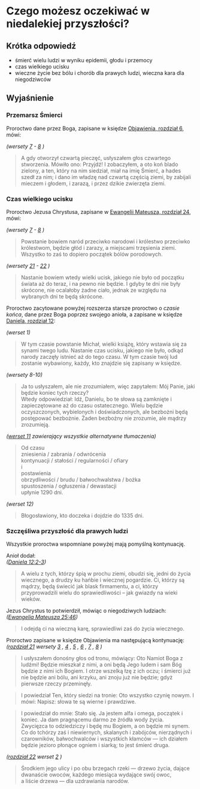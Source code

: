 # Czego możesz oczekiwać w niedalekiej przyszłości?

## Krótka odpowiedź
- śmierć wielu ludzi w wyniku epidemii, głodu i przemocy
- czas wielkiego ucisku
- wieczne życie bez bólu i chorób dla prawych ludzi, wieczna kara dla niegodziwców

## Wyjaśnienie

### Przemarsz Śmierci
Proroctwo dane przez Boga, zapisane w księdze [Objawienia, rozdział 6](http://biblia-online.pl/Biblia/UwspolczesnionaBibliaGdanska/Ksiega-Objawienia/6), mówi:

*(wersety
[7](http://biblia.oblubienica.eu/interlinearny/index/book/27/chapter/6/verse/7/param/1/version/TR) -
[8](http://biblia.oblubienica.eu/interlinearny/index/book/27/chapter/6/verse/8/param/1/version/TR)
)*
> A gdy otworzył czwartą pieczęć, usłyszałem głos czwartego stworzenia. Mówiło ono: Przyjdź!
> I zobaczyłem, a oto koń blado zielony, a ten, który na nim siedział, miał na imię Śmierć, a hades szedł za nim; i dano im władzę nad czwartą częścią ziemi, by zabijali mieczem i głodem, i zarazą, i przez dzikie zwierzęta ziemi.

### Czas wielkiego ucisku
Proroctwo Jezusa Chrystusa, zapisane w [Ewangelii Mateusza, rozdział 24](http://biblia-online.pl/Biblia/UwspolczesnionaBibliaGdanska/Ewangelia-Mateusza/24/7), mówi:

*(wersety 
[7](http://biblia.oblubienica.eu/interlinearny/index/book/1/chapter/24/verse/7/param/1/version/TR) -
[8](http://biblia.oblubienica.eu/interlinearny/index/book/1/chapter/24/verse/8/param/1/version/TR)
)*
> Powstanie bowiem naród przeciwko narodowi i królestwo przeciwko królestwom, będzie głód i zarazy, a miejscami trzęsienia ziemi. 
> Wszystko to zaś to dopiero początek bólów porodowych.

*(wersety
[21](http://biblia.oblubienica.eu/interlinearny/index/book/1/chapter/24/verse/21/param/1/version/TR) -
[22](http://biblia.oblubienica.eu/interlinearny/index/book/1/chapter/24/verse/22/param/1/version/TR)
)*
> Nastanie bowiem wtedy wielki ucisk, jakiego nie było od początku świata aż do teraz, i na pewno nie będzie.
> I gdyby te dni nie były skrócone, nie ocalałoby żadne ciało, jednak ze względu na wybranych dni te będą skrócone.

Proroctwo zacytowane powyżej rozszerza starsze proroctwo o *czasie końca*, dane przez Boga poprzez swojego anioła, a zapisane w księdze [Daniela, rozdział 12](http://biblia-online.pl/Biblia/UwspolczesnionaBibliaGdanska/Ksiega-Daniela/12/1):

*(werset 1)*
> W tym czasie powstanie Michał, wielki książę, który wstawia się za synami twego ludu. Nastanie czas ucisku, jakiego nie było, odkąd narody zaczęły istnieć aż do tego czasu. W tym czasie twój lud zostanie wybawiony, każdy, kto znajdzie się zapisany w księdze.

*(wersety 8-10)*
> Ja to usłyszałem, ale nie zrozumiałem, więc zapytałem: Mój Panie, jaki będzie koniec tych rzeczy?  
> Wtedy odpowiedział: Idź, Danielu, bo te słowa są zamknięte i zapieczętowane aż do czasu ostatecznego.
> Wielu będzie oczyszczonych, wybielonych i doświadczonych, ale bezbożni będą postępować bezbożnie. Żaden bezbożny nie zrozumie, ale mądrzy zrozumieją.

*([werset 11](https://biblehub.com/daniel/12-11.htm) zawierający wszystkie alternatywne tłumaczenia)*
> Od czasu  
> zniesienia / zabrania / odwrócenia  
> kontynuacji / stałości / regularności / ofiary  
> i  
> postawienia  
> obrzydliwości / brudu / bałwochwalstwa / bożka  
> spustoszenia / ogłuszenia / dewastacji  
> upłynie 1290 dni.  

*(werset 12)*
> Błogosławiony, kto doczeka i dojdzie do 1335 dni.

### Szczęśliwa przyszłość dla prawych ludzi
Wszystkie proroctwa wspomniane powyżej mają pomyślną kontynuację.

Anioł dodał:  
*([Daniela 12:2-3](http://biblia-online.pl/Biblia/UwspolczesnionaBibliaGdanska/Ksiega-Daniela/12/2))*
> A wielu z tych, którzy śpią w prochu ziemi, obudzi się, jedni do życia wiecznego, a drudzy ku hańbie i wiecznej pogardzie.
> Ci, którzy są mądrzy, będą świecić jak blask firmamentu, a ci, którzy przyprowadzili wielu do sprawiedliwości – jak gwiazdy na wieki wieków.

Jezus Chrystus to potwierdził, mówiąc o niegodziwych ludziach:  
*([Ewangelia Mateusza 25:46](http://biblia.oblubienica.eu/interlinearny/index/book/1/chapter/25/verse/46/param/1/version/TR))*
> I odejdą ci na wieczną karę, sprawiedliwi zaś do życia wiecznego.

Proroctwo zapisane w księdze Objawienia ma następującą kontynuację:  
*([rozdział 21](http://biblia-online.pl/Biblia/UwspolczesnionaBibliaGdanska/Ksiega-Objawienia/21/3) 
wersety 
[3](http://biblia.oblubienica.eu/interlinearny/index/book/27/chapter/21/verse/3/param/1) ,
[4](http://biblia.oblubienica.eu/interlinearny/index/book/27/chapter/21/verse/4/param/1) ,
[5](http://biblia.oblubienica.eu/interlinearny/index/book/27/chapter/21/verse/5/param/1) ,
[6](http://biblia.oblubienica.eu/interlinearny/index/book/27/chapter/21/verse/6/param/1) ,
[7](http://biblia.oblubienica.eu/interlinearny/index/book/27/chapter/21/verse/7/param/1) ,
[8](http://biblia.oblubienica.eu/interlinearny/index/book/27/chapter/21/verse/8/param/1)
)*
> I usłyszałem donośny głos od tronu, mówiący: Oto Namiot Boga z ludźmi! Będzie mieszkał z nimi, a oni będą Jego ludem i sam Bóg będzie z nimi ich Bogiem.
> I otrze wszelką łzę z ich oczu; i śmierci już nie będzie ani bólu, ani krzyku, ani znoju już nie będzie; gdyż pierwsze rzeczy przeminęły.  

> I powiedział Ten, który siedzi na tronie: Oto wszystko czynię nowym. I mówi: Napisz: słowa te są wierne i prawdziwe.

> I powiedział do mnie: Stało się. Ja jestem alfa i omega, początek i koniec. Ja dam pragnącemu darmo ze źródła wody życia.  
> Zwycięzca to odziedziczy i będę mu Bogiem, a on będzie mi synem.  
> Co do tchórzy zaś i niewiernych, skalanych i zabójców, nierządnych i czarowników, bałwochwalców i wszystkich kłamców — ich działem będzie jezioro płonące ogniem i siarką; to jest śmierć druga.

*([rozdział 22](http://biblia-online.pl/Biblia/UwspolczesnionaBibliaGdanska/Ksiega-Objawienia/22/) 
werset 
[2](http://biblia.oblubienica.eu/interlinearny/index/book/27/chapter/22/verse/2/param/1)
)*
> Środkiem jego ulicy i po obu brzegach rzeki — drzewo życia, dające dwanaście owoców, każdego miesiąca wydające swój owoc,  
> a liście drzewa — dla uzdrawiania narodów.
